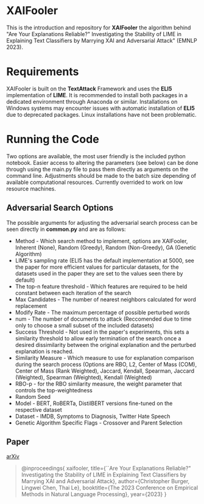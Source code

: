 

# XAIFooler

This is the introduction and repository for **XAIFooler** the algorithm behind "Are Your Explanations Reliable?" Investigating the Stability of LIME in Explaining Text Classifiers by Marrying XAI and Adversarial Attack" (EMNLP 2023).


# Requirements

XAIFooler is built on the **TextAttack** Framework and uses the **ELI5** implementation of **LIME**. It is recommended to install both packages in a dedicated environment through Anaconda or similar. Installations on Windows systems may encounter issues with automatic installation of **ELI5** due to deprecated packages. Linux installations have not been problematic.

# Running the Code
Two options are available, the most user friendly is the included python notebook. Easier access to altering the parameters (see below) can be done through using the main.py file to pass them directly as arguments on the command line. Adjustments should be made to the batch size depending of available computational resources. Currently overrided to work on low resource machines.

## Adversarial Search Options
The possible arguments for adjusting the adversarial search process can be seen directly in **common.py** and are as follows:

 - Method - Which search method to implement, options are XAIFooler, Inherent (None), Random (Greedy), Random (Non-Greedy), GA (Genetic Algorithm)
 - LIME's sampling rate (ELI5 has the default implementation at 5000, see the paper for more efficient values for particular datasets, for the datasets used in the paper they are set to the values seen there by default)
 - The top-n feature threshold - Which features are required to be held constant between each iteration of the search
 - Max Candidates - The number of nearest neighbors calculated for word replacement
 - Modify Rate - The maximum percentage of possible perturbed words
 - num - The number of documents to attack (Reccomended due to time only to choose a small subset of the included datasets)
 - Success Threshold - Not used in the paper's experiments, this sets a similarity threshold to allow early termination of the search once a desired dissimilarity between the original explanation and the perturbed explanation is reached.
 - Similarity Measure - Which measure to use for explanation comparison during the search process (Options are RBO, L2, Center of Mass (COM), Center of Mass (Rank Weighted), Jaccard, Kendall, Spearman, Jaccard (Weighted), Spearman (Weighted), Kendall (Weighted)
 - RBO-p - for the RBO similarity measure, the weight parameter that controls the top-weightedness 
 - Random Seed
 - Model - BERT, RoBERTa, DistilBERT versions fine-tuned on the respective dataset
 - Dataset - IMDB, Symptoms to Diagnosis, Twitter Hate Speech
 - Genetic Algorithm Specific Flags - Crossover and Parent Selection
 
## Paper

[arXiv](https://arxiv.org/abs/2305.12351)

>@inproceedings{ xaifooler, title={``Are Your Explanations Reliable?" Investigating the Stability of LIME in Explaining Text Classifiers by Marrying XAI and Adversarial Attack}, author={Christopher Burger, Lingwei Chen, Thai Le}, booktitle={The 2023 Conference on Empirical Methods in Natural Language Processing}, year={2023} }
